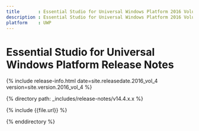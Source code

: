 ```yaml
---
title       : Essential Studio for Universal Windows Platform 2016 Volume 4  Release Notes
description : Essential Studio for Universal Windows Platform 2016 Volume 4  Release Notes
platform    : UWP
---
```


# Essential Studio for Universal Windows Platform Release Notes

{% include release-info.html date=site.releasedate.2016_vol_4 version=site.version.2016_vol_4 %} 

{% directory path: _includes/release-notes/v14.4.x.x %}

{% include {{file.url}} %}

{% enddirectory %}